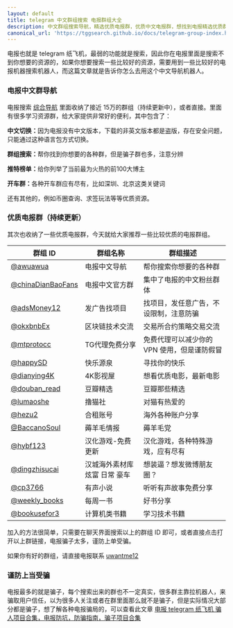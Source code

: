 ```yaml
---
layout: default
title: telegram 中文群组搜索 电报群组大全
description: 中文群组搜索导航，精选优质电报群，优质中文电报群，想找到电报精选优质群组哪里去找？你可以来这里，帮你找到你想要的群。收纳了各种优质导航群，通过导航群可以帮助你快速的搜索到想要的资源。
canonical_url: 'https://tggsearch.github.io/docs/telegram-group-index.html'
---
```

电报也就是 telegram 纸飞机，最弱的功能就是搜索，因此你在电报里面是搜索不到你想要的资源的，如果你想要搜索一些比较好的资源，需要用到一些比较好的电报机器搜索机器人，而这篇文章就是告诉你怎么去用这个中文导航机器人。
### 电报中文群导航
电报搜索 [综合导航](./302.html?target=https://t.me/awuawua) 里面收纳了接近 15万的群组（持续更新中），或者直接。里面有很多学习资源群，给大家提供非常好的便利，其中包含了：

<b>中文切换：</b>因为电报没有中文版本，下载的非英文版本都是盗版，存在安全问题，只能通过这种语言包方式切换。

<b>群组搜索：</b>帮你找到你想要的各种群，但是骗子群也多，注意分辨

<b>推特榜单：</b>给你列举了当前最为火热的前100大博主

<b>开车群：</b>各种开车群应有尽有，比如深圳、北京这类关键词

还有其他的，例如币圈查询、求签玩法等等优质资源。

### 优质电报群（持续更新）
其次也收纳了一些优质电报群，今天就给大家推荐一些比较优质的电报群组。

|  群组 ID   | 	群组名称  | 群组描述  |
|  ----  | ----  | ----  |
| [@awuawua](./302.html?target=https://t.me/awuawua)  | 电报中文导航 | 帮你搜索你想要的各种群 |
| [@chinaDianBaoFans](./302.html?target=https://t.me/chinaDianBaoFans)  | 电报中文官方群 | 集中了电报的中文粉丝群体 |
| [@adsMoney12](./302.html?target=https://t.me/adsMoney12)  | 发广告找项目 | 找项目，发任意广告，不设限制，注意防骗 |
| [@okxbnbEx](./302.html?target=https://t.me/okxbnbEx) | 区块链技术交流 | 交易所合约策略交易交流 |
| [@mtprotocc](./302.html?target=https://t.me/mtprotocc)  | TG代理免费分享 | 免费代理可以减少你的 VPN 使用，但是谨防假冒 |
| [@happySD](./302.html?target=https://t.me/happySD)  | 快乐源泉 | 寻找你的快乐 |
| [@dianying4K](./302.html?target=https://t.me/dianying4K)  | 4K影视屋 | 想看优质电影，最新电影 |
| [@douban_read](./302.html?target=https://t.me/douban_read) | 豆瓣精选 | 豆瓣那些精选 |
| [@lumaoshe](./302.html?target=https://t.me/lumaoshe)  | 	撸猫社 | 对猫有热爱的 |
| [@hezu2](./302.html?target=https://t.me/hezu2) | 合租账号 | 海外各种账户分享 |
| [@BaccanoSoul](./302.html?target=https://t.me/BaccanoSoul) | 薅羊毛情报 | 薅羊毛党 |
| [@hybf123](./302.html?target=https://t.me/hybf123) | 汉化游戏-免费更新 | 汉化游戏，各种特殊游戏，应有尽有 |
| [@dingzhisucai](./302.html?target=https://t.me/dingzhisucai) | 汉城海外素材库 炫富 日常 ️豪车 | 想装逼？想发微博朋友圈？ |
| [@cp3766](./302.html?target=https://t.me/cp3766) | 有声小说 | 听听有声故事免费分享 |
| [@weekly_books](./302.html?target=https://t.me/weekly_books) | 每周一书 | 好书分享 |
| [@bookusefor3](./302.html?target=https://t.me/bookusefor3) | 计算机类书籍 | 学习技术书籍 |

 加入的方法很简单，只需要在聊天界面搜索以上的群组 ID 即可，或者直接点击打开以上群链接，电报骗子太多，谨防上单受骗。

 如果你有好的群组，请直接电报联系 [uwantme12](./302.html?target=https://t.me/uwantme12)

### 谨防上当受骗
电报最多的就是骗子，每个搜索出来的群也不一定真实，很多群主靠拉机器人，来骗取用户信任，以为很多人关注或者在群里面那么就不是骗子，但是实际情况大部分都是骗子，想了解各种电报骗局的，可以查看此文章
[电报 telegram 纸飞机 骗人项目合集，电报防坑，防骗指南，骗子项目合集](./telegram-scam.html)